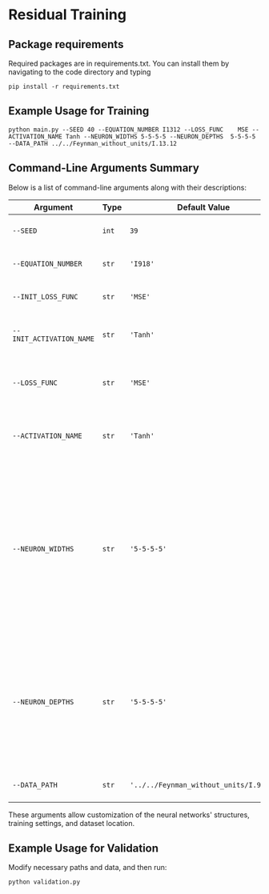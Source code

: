 # Residual Training

## Package requirements

Required packages are in requirements.txt. You can install them by navigating to the code directory and typing

    pip install -r requirements.txt

## Example Usage for Training
    python main.py --SEED 40 --EQUATION_NUMBER I1312 --LOSS_FUNC    MSE --ACTIVATION_NAME Tanh --NEURON_WIDTHS 5-5-5-5 --NEURON_DEPTHS  5-5-5-5 --DATA_PATH ../../Feynman_without_units/I.13.12
    
## Command-Line Arguments Summary

Below is a list of command-line arguments along with their descriptions:

| Argument                 | Type  | Default Value                     | Description |
|--------------------------|------|---------------------------------|-------------|
| `--SEED`                | `int`  | `39`                            | Random seed for reproducibility. |
| `--EQUATION_NUMBER`      | `str`  | `'I918'`                        | Identifier for the equation being used. |
| `--INIT_LOSS_FUNC`       | `str`  | `'MSE'`                          | Loss function for the initial network. |
| `--INIT_ACTIVATION_NAME` | `str`  | `'Tanh'`                         | Activation function for the initial network. |
| `--LOSS_FUNC`           | `str`  | `'MSE'`                          | Loss function to be used in training the residual networks. |
| `--ACTIVATION_NAME`     | `str`  | `'Tanh'`                         | Activation function to be used in the residual networks. |
| `--NEURON_WIDTHS`       | `str`  | `'5-5-5-5'`                      | Defines the widths (number of neurons per layer) of each of the networks. 5-5-5-5 means one initial network and three residual networks which each have 5 neurons in each hidden layer. |
| `--NEURON_DEPTHS`       | `str`  | `'5-5-5-5'`                      | Defines the depths of each of the neural networks. 5-5-5-5 means one initial network and three residual networks which each have 5 hidden layers.|
| `--DATA_PATH`           | `str`  | `'../../Feynman_without_units/I.9.18'` | Path to the training dataset. |

These arguments allow customization of the neural networks' structures, training settings, and dataset location.

## Example Usage for Validation
Modify necessary paths and data, and then run:

    python validation.py

